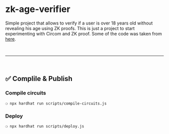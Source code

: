 # zk-age-verifier

Simple project that allows to verify if a user is over 18 years old without revealing his age using ZK proofs. This is just a project to start experimenting with Circom and ZK proof. Some of the code was taken from [here](https://github.com/Elefria-Labs/zk-block/tree/main).



&nbsp;

***

&nbsp;

## :white_check_mark: Complile & Publish


### Compile circuits


```
❍ npx hardhat run scripts/compile-circuits.js
```

### Deploy

```
❍ npx hardhat run scripts/deploy.js
```